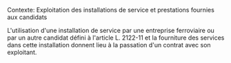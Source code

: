 Contexte: Exploitation des installations de service et prestations fournies aux candidats

L'utilisation d'une installation de service par une entreprise ferroviaire ou par un autre candidat défini à l'article L. 2122-11 et la fourniture des services dans cette installation donnent lieu à la passation d'un contrat avec son exploitant.